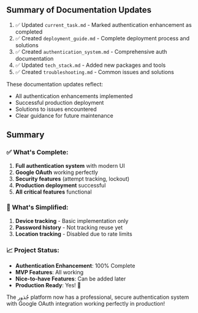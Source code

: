 ## Summary of Documentation Updates

1. ✅ Updated `current_task.md` - Marked authentication enhancement as completed
2. ✅ Created `deployment_guide.md` - Complete deployment process and solutions
3. ✅ Created `authentication_system.md` - Comprehensive auth documentation
4. ✅ Updated `tech_stack.md` - Added new packages and tools
5. ✅ Created `troubleshooting.md` - Common issues and solutions

These documentation updates reflect:

-   All authentication enhancements implemented
-   Successful production deployment
-   Solutions to issues encountered
-   Clear guidance for future maintenance

## Summary

### ✅ What's Complete:

1. **Full authentication system** with modern UI
2. **Google OAuth** working perfectly
3. **Security features** (attempt tracking, lockout)
4. **Production deployment** successful
5. **All critical features** functional

### 🔄 What's Simplified:

1. **Device tracking** - Basic implementation only
2. **Password history** - Not tracking reuse yet
3. **Location tracking** - Disabled due to rate limits

### 📈 Project Status:

-   **Authentication Enhancement**: 100% Complete
-   **MVP Features**: All working
-   **Nice-to-have Features**: Can be added later
-   **Production Ready**: Yes! 🚀

The جُذور platform now has a professional, secure authentication system with Google OAuth integration working perfectly in production!
